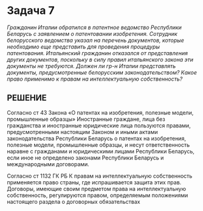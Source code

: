 # Задача 7

_Гражданин Италии обратился в патентное ведомство Республики Беларусь с заявлением о патентовании изобретения. Сотрудник белорусского ведомства указал на перечень документов, которые необходимо еще представить для проведения процедуры патентования. Итальянский гражданин отказался от представления других документов, поскольку в силу правил итальянского закона эти документы не требуются. Должен ли гр-н Италии представлять документы, предусмотренные белорусским законодательством? Какое право применимо к правам на интеллектуальную собственность?_

## РЕШЕНИЕ

Согласно ст 43 Закона «О патентах на изобретения, полезные модели, промышленные образцы» Иностранные граждане, лица без гражданства и иностранные юридические лица пользуются правами, предусмотренными настоящим Законом и иными актами законодательства Республики Беларусь о патентах на изобретения, полезные модели, промышленные образцы, и несут ответственность наравне с гражданами и юридическими лицами Республики Беларусь, если иное не определено законами Республики Беларусь и международными договорами.

Согласно ст 1132 ГК РБ К правам на интеллектуальную собственность применяется право страны, где испрашивается защита этих прав. Договоры, имеющие своим предметом права на интеллектуальную собственность, регулируются правом, определяемым положениями настоящего раздела о договорных обязательствах
